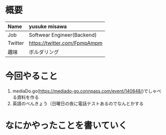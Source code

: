 # 概要

 | Name | yusuke misawa |
|:-----------|:------------|
| Job | Softwear Engineer(Backend) |
| Twitter | https://twitter.com/FpmpAmpm |
| 趣味 | ボルダリング |

 # 今回やること
1. mediaDo.go(https://mediado-go.connpass.com/event/140848/)でしゃべる資料を作る
2. 英語のべんきょう（日曜日の夜に電話テストあるのでなんとかする

 # なにかやったことを書いていく
